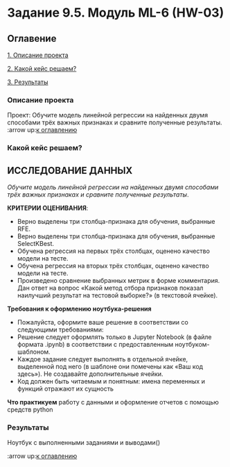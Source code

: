 # Задание 9.5. Модуль ML-6 (HW-03)


## Оглавение
[1. Описание проекта]()

[2. Какой кейс решаем?]()

[3. Результаты]()

### Описание проекта 
Проект: Обучите модель линейной регрессии на найденных двумя способами трёх важных признаках и сравните полученные результаты. 
:arrow up:[к оглавлению]()

### Какой кейс решаем?

## ИССЛЕДОВАНИЕ ДАННЫХ 
*Обучите модель линейной регрессии на найденных двумя способами трёх важных признаках и сравните полученные результаты*. 


**КРИТЕРИИ ОЦЕНИВАНИЯ**:

- Верно выделены три столбца-признака для обучения, выбранные RFE.
- Верно выделены три столбца-признака для обучения, выбранные SelectKBest.
- Обучена регрессия на первых трёх столбцах, оценено качество модели на тесте.
- Обучена регрессия на вторых трёх столбцах, оценено качество модели на тесте.
- Произведено сравнение выбранных метрик в форме комментария. Дан ответ на вопрос «Какой метод отбора признаков показал наилучший результат на тестовой выборке?» (в текстовой ячейке).


**Требования к оформлению ноутбука-решения**

- Пожалуйста, оформите ваше решение в соответствии со следующими требованиями:
- Решение следует оформлять только в Jupyter Notebook (в файле формата .ipynb) в соответствии с предоставленным ноутбуком-шаблоном.
- Каждое задание следует выполнять в отдельной ячейке, выделенной под него (в шаблоне они помечены как «Ваш код здесь»). Не создавайте дополнительные ячейки.
- Код должен быть читаемым и понятным: имена переменных и функций отражают их сущность

**Что практикуем**
работу с данными и оформление отчетов с помощью средств python

### Результаты
Ноутбук с выполненными заданиями и выводами()

:arrow up:[к оглавлению]()
